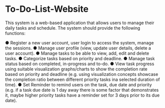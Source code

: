 # To-Do-List-Website

This system is a web-based application that allows users to manage their daily tasks and schedule.
The system should provide the following functions:

● Register a new user account, user login to access the system, manage the sessions.
● Manage user profile (view, update user details, delete a user account).
● Manage tasks to be able to view, add, edit and delete tasks.
● Categorize tasks based on priority and deadline.
● Manage task status based on completed, in-progress and to-do.
● View task progress using suitable visualization graphs/charts to show the completion rate based on priority and deadline 
(e.g. using visualization concepts showcase the completion ratio between different priority tasks ina selected duration of time).
● Set Reminder to remind users on the task, due date and priority 
(e.g. if a task due date is 1 day away there is some factor that demonstrates it, maybe higher priority tasks have a reminder 
set for 3 days prior to its due date).
